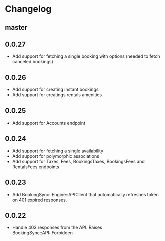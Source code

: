 # Changelog

## master

## 0.0.27

- Add support for fetching a single booking with options (needed to fetch canceled bookings)

## 0.0.26

- Add support for creating instant bookings
- Add support for creatings rentals amenities

## 0.0.25

- Add support for Accounts endpoint

## 0.0.24

- Add support for fetching a single availability
- Add support for polymorphic associations
- Add support for Taxes, Fees, BookingsTaxes, BookingsFees and RentalsFees endpoints

## 0.0.23

- Add BookingSync::Engine::APIClient that automatically refreshes token on 401 expired responses.

## 0.0.22

- Handle 403 responses from the API. Raises BookingSync::API::Forbidden
